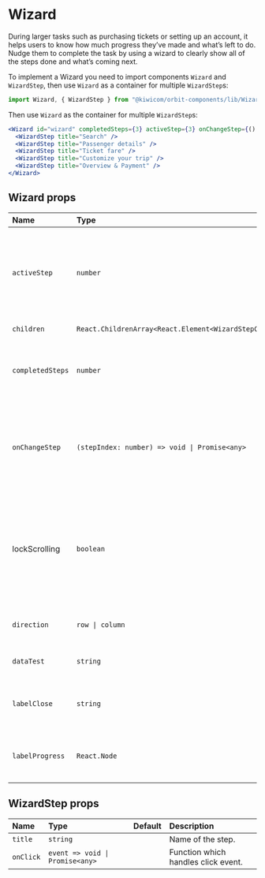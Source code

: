 # Wizard

During larger tasks such as purchasing tickets or setting up an account, it helps users to know how much progress they’ve made and what’s left to do. Nudge them to complete the task by using a wizard to clearly show all of the steps done and what’s coming next.

To implement a Wizard you need to import components `Wizard` and `WizardStep`, then use `Wizard` as a container for multiple `WizardStep`s:

```jsx
import Wizard, { WizardStep } from "@kiwicom/orbit-components/lib/Wizard";
```

Then use `Wizard` as the container for multiple `WizardStep`s:

```jsx
<Wizard id="wizard" completedSteps={3} activeStep={3} onChangeStep={() => {}}>
  <WizardStep title="Search" />
  <WizardStep title="Passenger details" />
  <WizardStep title="Ticket fare" />
  <WizardStep title="Customize your trip" />
  <WizardStep title="Overview & Payment" />
</Wizard>
```

## Wizard props

| Name             | Type                                                      | Default   | Description                                                                                                                          |
| :--------------- | :-------------------------------------------------------- | :-------- | :----------------------------------------------------------------------------------------------------------------------------------- |
| `activeStep`     | `number`                                                  |           | Zero-based index marking the current Wizard step. Should be lower than or equal to the value of `completedSteps`.                    |
| `children`       | `React.ChildrenArray<React.Element<WizardStepComponent>>` |           | `WizardStep` elements.                                                                                                               |
| `completedSteps` | `number`                                                  |           | Number of completed steps, ranging from 0 to total number of steps.                                                                  |
| `onChangeStep`   | `(stepIndex: number) => void \| Promise<any>`             |           | Function which handles when a Wizard step is clicked. It's called with the step index, so you can use it to change `activeStep`.     |
| lockScrolling    | `boolean`                                                 | `true`    | Whether to prevent scrolling of the rest of the page while Modal is open. This is on by default to provide a better user experience. |
| `direction`      | `row \| column`                                           | `row`     | Allows to use `column` direction on desktop                                                                                          |
| `dataTest`       | `string`                                                  |           | Optional prop for testing purposes.                                                                                                  |
| `labelClose`     | `string`                                                  | `"Close"` | Property for passing translation string to close Button title                                                                        |
| `labelProgress`  | `React.Node`                                              |           | Property for passing translation string to progress text                                                                             |

## WizardStep props

| Name      | Type                            | Default | Description                         |
| :-------- | :------------------------------ | :------ | :---------------------------------- |
| `title`   | `string`                        |         | Name of the step.                   |
| `onClick` | `event => void \| Promise<any>` |         | Function which handles click event. |
